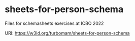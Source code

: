 # sheets-for-person-schema

Files for schemasheets exercises at ICBO 2022

URI: https://w3id.org/turbomam/sheets-for-person-schema

